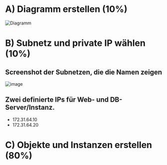 # A) Diagramm erstellen (10%)

![Diagramm](https://github.com/user-attachments/assets/c882a6a5-6248-4e50-9baf-500abf47d345)


# B) Subnetz und private IP wählen (10%)

## Screenshot der Subnetzen, die die Namen zeigen

![image](https://github.com/user-attachments/assets/719c1871-c8d6-4b87-bead-da6e266c84be)


## Zwei definierte IPs für Web- und DB-Server/Instanz.
- 172.31.64.10
- 172.31.64.20

# C) Objekte und Instanzen erstellen (80%)


